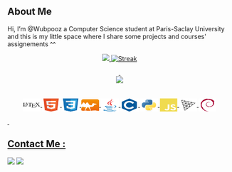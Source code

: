## About Me

Hi, I’m @Wubpooz a Computer Science student at Paris-Saclay University and this is my little space where I share some projects and courses' assignements ^^  

<div align="center">
  <a href="https://github.com/Wubpooz">
   <!-- alternative light/dark mode (not working inside html tags ; needed to center)
  <img height="180em" src="https://github-readme-stats.vercel.app/api?username=Wubpooz&show_icons=true&theme=default&include_all_commits=true&count_private=true#gh-light-mode-only"/>
  <img height="180em" src="https://github-readme-stats.vercel.app/api/top-langs/?username=Wubpooz&layout=compact&langs_count=7&theme=default#gh-light-mode-only"/>
  -->
    
  <img height="180em" src="https://github-readme-stats.vercel.app/api?username=Wubpooz&show_icons=true&theme=vision-friendly-dark&include_all_commits=true&count_private=true#gh-dark-mode-only"/>
  <img height="180em" draggable="false" id="streak" src="https://github-readme-streak-stats.herokuapp.com?user=Wubpooz&theme=vision-friendly-dark&border_radius=4.6&date_format=j%20M%5B%20Y%5D" alt="Streak"/>
    
&nbsp;    
 <img height="180em" src="https://github-readme-stats.vercel.app/api/top-langs/?username=Wubpooz&layout=compact&langs_count=7&theme=vision-friendly-dark#gh-dark-mode-only"/> 
    
 <!--<img draggable="false" id="quote" src="https://quotes-github-readme.vercel.app/api?type=horizontal&theme=dark" alt="Random Quote">-->
 
</div>
<div style="display: inline_block;" align="center"><br>    <!-- style="background-color: white;" isn't owrking for now since github sanitizes any CSS ; might work in the future -->

  <img style="background-color: white;" align="center" alt="LateX" height="30" width="40" src="https://raw.githubusercontent.com/devicons/devicon/master/icons/latex/latex-original.svg" >
  <img align="center" alt="HTML" height="30" width="40" src="https://raw.githubusercontent.com/devicons/devicon/master/icons/html5/html5-original.svg">
  <img align="center" alt="CSS" height="30" width="40" src="https://raw.githubusercontent.com/devicons/devicon/master/icons/css3/css3-original.svg">
  <img style="background-color: white;" align="center" alt="OCaml" height="30" width="40" src="https://raw.githubusercontent.com/devicons/devicon/master/icons/ocaml/ocaml-original.svg">
  <img style="background-color: white;" align="center" alt="Java" height="30" width="40" src="https://raw.githubusercontent.com/devicons/devicon/master/icons/java/java-original.svg">
  <img style="background-color: white;" align="center" alt="C" height="30" width="40" src="https://raw.githubusercontent.com/devicons/devicon/master/icons/c/c-plain.svg">
  <img align="center" alt="Python" height="30" width="40" src="https://raw.githubusercontent.com/devicons/devicon/master/icons/python/python-original.svg">
  <img align="center" alt="Js" height="30" width="40" src="https://raw.githubusercontent.com/devicons/devicon/master/icons/javascript/javascript-plain.svg">
  <img style="background-color: white;" align="center" alt="ThreeJs" height="30" width="40" src="https://raw.githubusercontent.com/devicons/devicon/master/icons/threejs/threejs-original.svg">
  <img style="background-color: white;" align="center" alt="Debian" height="30" width="40" src="https://raw.githubusercontent.com/devicons/devicon/master/icons/debian/debian-original.svg">
  
  
  <!-- atl icon <img src="https://img.shields.io/badge/latex-%23008080.svg?style=for-the-badge&amp;logo=latex&amp;logoColor=white" alt="LaTeX">-->
</div> 
 

<!--<div align="center" >
<table>
    <tbody>
        <tr valign="top">
            <td width="80px" align="center">
            <span><strong>Python</strong></span><br>
            <img height="32px" src="https://cdn.jsdelivr.net/gh/devicons/devicon/icons/python/python-original.svg">
            </td>
            <td width="80px" align="center">
            <span><strong>Java</strong></span><br>
            <img height="32" src="https://cdn.jsdelivr.net/gh/devicons/devicon/icons/java/java-original.svg">
            </td>
            <td width="80px" align="center">
            <span><strong>HTML</strong></span><br>
            <img height="32" src="https://cdn.jsdelivr.net/gh/devicons/devicon/icons/html5/html5-original.svg">
            </td>
            <td width="80px" align="center">
            <span><strong>CSS</strong></span><br>
            <img height="32px" src="https://cdn.jsdelivr.net/gh/devicons/devicon/icons/css3/css3-original.svg">
            </td>
        </tr>
        <tr valign="top">
            <td width="80px" align="center">
            <span><strong>React</strong></span><br>
            <img height="32px" src="https://cdn.jsdelivr.net/gh/devicons/devicon/icons/react/react-original.svg">
            </td>
            <td width="80px" align="center">
            <span><strong>git</strong></span><br>
            <img height="32px" src="https://cdn.jsdelivr.net/gh/devicons/devicon/icons/git/git-plain.svg">
            </td>
            <td width="80px" align="center">
            <span><strong>GitHub</strong></span><br>
            <img height="32px" src="https://cdn.jsdelivr.net/gh/devicons/devicon/icons/github/github-original.svg">
            <td width="80px" align="center">
            <span><strong>Canva</strong></span><br>
            <img height="32px" src="https://cdn.jsdelivr.net/gh/devicons/devicon/icons/canva/canva-original.svg">
            </td>
        </tr>
   </tbody> 
</table>-->

</div>  
  
 &nbsp;
 ## Contact Me : 
 <div>
  <a href = "mailto:mathieu.waharte@universite-paris-saclay.fr"><img src="https://img.shields.io/badge/-Gmail-%23333?style=for-the-badge&logo=gmail&logoColor=white" target="_blank"></a>
  <a href="https://www.linkedin.com/in/mathieu-w-a9ba36211" target="_blank"><img src="https://img.shields.io/badge/-LinkedIn-%230077B5?style=for-the-badge&logo=linkedin&logoColor=white" target="_blank"></a> 
</div>
